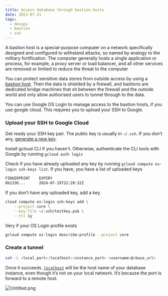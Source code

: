```yaml
---
title: Access database through bastion hosts
date: 2023-07-21
tags:
  - devops
  - bastion
  - ssh
---
```


A bastion host is a special-purpose computer on a network specifically designed and configured to withstand attacks, so named by analogy to the military fortification. The computer generally hosts a single application or process, for example, a proxy server or load balancer, and all other services are removed or limited to reduce the threat to the computer


You can protect sensitive data stores from outside access by using a [bastion host](https://en.wikipedia.org/wiki/Bastion_host). Then the data is shielded by a firewall, and bastions are dedicated bridge machines that sit between the firewall and the outside world and only allow authorised users to tunnel through to the data.


You can use Google OS Login to manage access to the bastion hosts, if you use google cloud. This requires you to upload your SSH to Google.


### Upload your SSH to Google Cloud


Get ready your SSH key pair. The public key is usually in `~/.ssh`. If you don’t any, [generate a new key](https://docs.github.com/en/authentication/connecting-to-github-with-ssh/generating-a-new-ssh-key-and-adding-it-to-the-ssh-agent). 


Install gcloud CLI if you haven’t. Otherwise, authenticate the CLI tools with Google by running `gcloud auth login`


Check if you have already uploaded any key by running `gcloud compute os-login ssh-keys list`. If you have, you have a list of uploaded keys


```bash
FINGERPRINT    EXPIRY
8b1336...      2024-07-19T22:20:32Z
```


If you don’t have any uploaded key, add a key.


```bash
cloud compute os-login ssh-keys add \
	--project core \
	--key-file ~/.ssh/testkey.pub \
	--ttl 1y
```


Very if your OS Login profile exists


```bash
gcloud compute os-login describe-profile --project core
```


### Create a tunnel


```bash
ssh -L <local_port>:localhost:<instance_port> <username>@<base_url>
```


Once it succeeds. [`localhost`](http://localhost/) will be the host name of your database instance, even though it’s not on your local network. It’s because the port is forward to a remote host.


![Untitled.png](https://prod-files-secure.s3.us-west-2.amazonaws.com/875308e8-8000-4329-b1aa-ffd95b33ba6e/97672406-33d9-4552-a4fa-5e5ea4309e4b/Untitled.png?X-Amz-Algorithm=AWS4-HMAC-SHA256&X-Amz-Content-Sha256=UNSIGNED-PAYLOAD&X-Amz-Credential=AKIAT73L2G45HZZMZUHI%2F20231126%2Fus-west-2%2Fs3%2Faws4_request&X-Amz-Date=20231126T012837Z&X-Amz-Expires=3600&X-Amz-Signature=9e5aa4c3d385d6b05bf626e8b05ea21082192dfa109158d17dee3046690953c9&X-Amz-SignedHeaders=host&x-id=GetObject)


